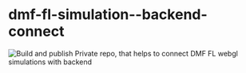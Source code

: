 # dmf-fl-simulation--backend-connect
![Build and publish](https://github.com/VeryBigThings/version-injector/workflows/Build%20and%20publish/badge.svg)
Private repo, that helps to connect DMF FL webgl simulations with backend 
